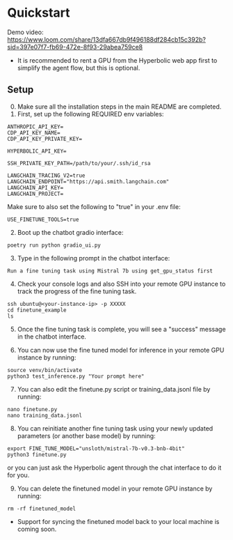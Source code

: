 # Quickstart
Demo video: https://www.loom.com/share/13dfa667db9f496188df284cb15c392b?sid=397e07f7-fb69-472e-8f93-29abea759ce8

* It is recommended to rent a GPU from the Hyperbolic web app first to simplify the agent flow, but this is optional.

## Setup
0. Make sure all the installation steps in the main README are completed.
1. First, set up the following REQUIRED env variables:
```
ANTHROPIC_API_KEY=
CDP_API_KEY_NAME=
CDP_API_KEY_PRIVATE_KEY=

HYPERBOLIC_API_KEY=

SSH_PRIVATE_KEY_PATH=/path/to/your/.ssh/id_rsa

LANGCHAIN_TRACING_V2=true
LANGCHAIN_ENDPOINT="https://api.smith.langchain.com"
LANGCHAIN_API_KEY=
LANGCHAIN_PROJECT=
```

Make sure to also set the following to "true" in your .env file:
```
USE_FINETUNE_TOOLS=true
```
2. Boot up the chatbot gradio interface:
```
poetry run python gradio_ui.py
```

3. Type in the following prompt in the chatbot interface:
```
Run a fine tuning task using Mistral 7b using get_gpu_status first
```

4. Check your console logs and also SSH into your remote GPU instance to track the progress of the fine tuning task.
```
ssh ubuntu@<your-instance-ip> -p XXXXX
cd finetune_example
ls
```

5. Once the fine tuning task is complete, you will see a "success" message in the chatbot interface.

6. You can now use the fine tuned model for inference in your remote GPU instance by running:
```
source venv/bin/activate
python3 test_inference.py "Your prompt here"
```

7. You can also edit the finetune.py script or training_data.jsonl file by running:
```
nano finetune.py
nano training_data.jsonl
```

8. You can reinitiate another fine tuning task using your newly updated parameters (or another base model) by running:
```
export FINE_TUNE_MODEL="unsloth/mistral-7b-v0.3-bnb-4bit"
python3 finetune.py 
```

or you can just ask the Hyperbolic agent through the chat interface to do it for you.

9. You can delete the finetuned model in your remote GPU instance by running:
```
rm -rf finetuned_model
```

* Support for syncing the finetuned model back to your local machine is coming soon.

